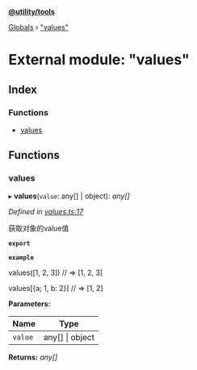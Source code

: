 **[@utility/tools](../README.md)**

[Globals](../globals.md) › ["values"](_values_.md)

# External module: "values"

## Index

### Functions

* [values](_values_.md#values)

## Functions

###  values

▸ **values**(`value`: any[] | object): *any[]*

*Defined in [values.ts:17](https://github.com/Wimjiang/utility/blob/fefcd28/src/values.ts#L17)*

获取对象的value值

**`export`** 

**`example`** 

values([1, 2, 3])
// => [1, 2, 3]

values[{a; 1, b: 2}]
// => [1, 2]

**Parameters:**

Name | Type |
------ | ------ |
`value` | any[] \| object |

**Returns:** *any[]*